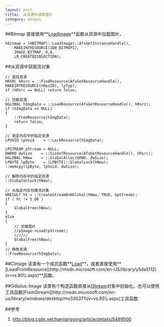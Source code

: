 ```yaml
---
layout: post
title:  从资源中读取图片
category: wingui
---
```


##Bitmap
直接使用**[LoadImage](http://msdn.microsoft.com/en-us/library/windows/desktop/ms648045\(v=vs.85\).aspx)**函数从资源中加载图片，

	hBitmap = (HBITMAP)::LoadImage(::AfxGetInstanceHandle(),
		MAKEINTRESOURCE(IDB_BITMAP1), 
		IMAGE_BITMAP, 0,0,
		LR_CREATEDIBSECTION);
		
##从资源中获取流对象

	// 查找资源
    HRSRC hRsrc = ::FindResource(AfxGetResourceHandle(), MAKEINTRESOURCE(nResID), lpTyp);
    if (hRsrc == NULL) return false;

    // 加载资源
    HGLOBAL hImgData = ::LoadResource(AfxGetResourceHandle(), hRsrc);
    if (hImgData == NULL)
    {
        ::FreeResource(hImgData);
        return false;
    }

    // 锁定内存中的指定资源
    LPVOID lpVoid    = ::LockResource(hImgData);

    LPSTREAM pStream = NULL;
    DWORD dwSize    = ::SizeofResource(AfxGetResourceHandle(), hRsrc);
    HGLOBAL hNew    = ::GlobalAlloc(GHND, dwSize);
    LPBYTE lpByte    = (LPBYTE)::GlobalLock(hNew);
    ::memcpy(lpByte, lpVoid, dwSize);

    // 解除内存中的指定资源
    ::GlobalUnlock(hNew);

    // 从指定内存创建流对象
    HRESULT ht = ::CreateStreamOnHGlobal(hNew, TRUE, &pStream);
    if ( ht != S_OK )
    {
        GlobalFree(hNew);
    }
    else
    {
        // 加载图片
        //pImage->Load(pStream);
		//////
        GlobalFree(hNew);
    }
    // 释放资源
    ::FreeResource(hImgData);
	
##CImage
该类有一个成员函数**[Load](http://msdn.microsoft.com/en-US/library/tf4bytf8\(v=vs.80\).aspx)**，或者直接使用**[LoadFromResource](http://msdn.microsoft.com/en-US/library/y5da5112\(v=vs.80\).aspx)**函数。

##Gdiplus::Image
该类有个构造函数直接从[IStream](http://msdn.microsoft.com/en-us/library/windows/desktop/ms535410\(v=vs.85\).aspx)对象中初始化。也可以使用工具函数[FromStream](http://msdn.microsoft.com/en-us/library/windows/desktop/ms535371\(v=vs.85\).aspx)工具函数

##参考
1. <http://blog.csdn.net/hanjiangying/article/details/5489500>